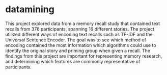 # datamining

This project explored data from a memory recall study that contained text recalls from 376 participants, spanning 16 different stories. The project utilized different ways of encoding text recalls such as TF-IDF and the Universal Sentence Encoder. The goal was to see which method of encoding contained the most information which algorithms could use to identify the original story and priming group when given a recall. The findings from this project are important for representing memory research, and determining which features are commonly representative of participants.
